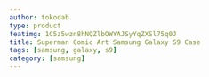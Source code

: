```yaml
---
author: tokodab
type: product
featimg: 1C5z5wzn8hNQZlbOWYAJSyYqZXSl75q0J
title: Superman Comic Art Samsung Galaxy S9 Case
tags: [samsung, galaxy, s9]
category: [samsung]
---
```

